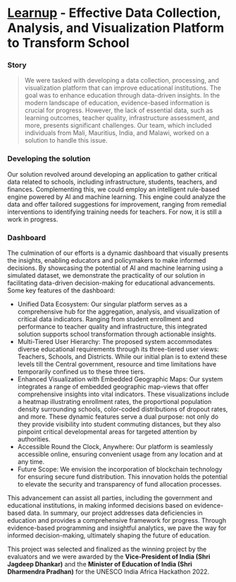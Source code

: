 # [Learnup](https://learnup.vercel.app/) - Effective Data Collection, Analysis, and Visualization Platform to Transform School

### Story
> We were tasked with developing a data collection, processing, and visualization platform that can improve educational institutions.
> The goal was to enhance education through data-driven insights. In the modern landscape of education, evidence-based information is crucial for progress. However, the lack of essential data, such as learning outcomes, teacher quality, infrastructure assessment, and more, presents significant challenges.
> Our team, which included individuals from Mali, Mauritius, India, and Malawi, worked on a solution to handle this issue.

### Developing the solution
Our solution revolved around developing an application to gather critical data related to schools, including infrastructure, students, teachers, and finances. Complementing this, we could employ an intelligent rule-based engine powered by AI and machine learning. This engine could analyze the data and offer tailored suggestions for improvement, ranging from remedial interventions to identifying training needs for teachers. For now, it is still a work in progress.

### Dashboard
The culmination of our efforts is a dynamic dashboard that visually presents the insights, enabling educators and policymakers to make informed decisions. By showcasing the potential of AI and machine learning using a simulated dataset, we demonstrate the practicality of our solution in facilitating data-driven decision-making for educational advancements. Some key features of the dashboard:
- Unified Data Ecosystem: Our singular platform serves as a comprehensive hub for the aggregation, analysis, and visualization of critical data indicators. Ranging from student enrollment and performance to teacher quality and infrastructure, this integrated solution supports school transformation through actionable insights.
- Multi-Tiered User Hierarchy: The proposed system accommodates diverse educational requirements through its three-tiered user views: Teachers, Schools, and Districts. While our initial plan is to extend these levels till the Central government, resource and time limitations have temporarily confined us to these three tiers.
- Enhanced Visualization with Embedded Geographic Maps: Our system integrates a range of embedded geographic map-views that offer comprehensive insights into vital indicators. These visualizations include a heatmap illustrating enrollment rates, the proportional population density surrounding schools, color-coded distributions of dropout rates, and more. These dynamic features serve a dual purpose: not only do they provide visibility into student commuting distances, but they also pinpoint critical developmental areas for targeted attention by authorities.
- Accessible Round the Clock, Anywhere: Our platform is seamlessly accessible online, ensuring convenient usage from any location and at any time.
- Future Scope: We envision the incorporation of blockchain technology for ensuring secure fund distribution. This innovation holds the potential to elevate the security and transparency of fund allocation processes.

This advancement can assist all parties, including the government and educational institutions, in making informed decisions based on evidence-based data.
In summary, our project addresses data deficiencies in education and provides a comprehensive framework for progress. Through evidence-based programming and insightful analytics, we pave the way for informed decision-making, ultimately shaping the future of education.

This project was selected and finalized as the winning project by the evaluators and we were awarded by the **Vice-President of India (Shri Jagdeep Dhankar)** and the **Minister of Education of India (Shri Dharmendra Pradhan)** for the UNESCO India Africa Hackathon 2022.
